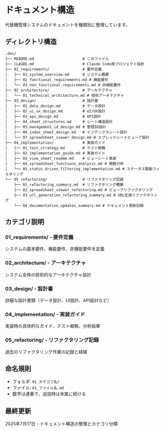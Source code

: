 # ドキュメント構造

代替機管理システムのドキュメントを種類別に整理しています。

## ディレクトリ構造

```
.doc/
├── README.md                      # このファイル
├── CLAUDE.md                      # Claude Code用プロジェクト指針
├── 01_requirements/               # 要件定義
│   ├── 01_system_overview.md      # システム概要
│   ├── 02_functional_requirements.md # 機能要件
│   └── 03_non_functional_requirements.md # 非機能要件
├── 02_architecture/               # アーキテクチャ
│   └── 01_technical_architecture.md # 技術アーキテクチャ
├── 03_design/                     # 設計書
│   ├── 01_data_design.md          # データ設計
│   ├── 02_ui_ux_design.md         # UI/UX設計
│   ├── 03_api_design.md           # API設計
│   ├── 04_sheet_structures.md     # シート構造設計
│   ├── 05_management_id_design.md # 管理ID設計
│   ├── 06_index_sheet_design.md   # インデックスシート設計
│   └── 07_spreadsheet_viewer_design.md # スプレッドシートビューア設計
├── 04_implementation/             # 実装ガイド
│   ├── 01_test_strategy.md        # テスト戦略
│   ├── 02_implementation_guide.md # 実装ガイド
│   ├── 03_view_sheet_readme.md    # ビューシート実装
│   ├── 04_spreadsheet_functions_analysis.md # 関数分析
│   └── 05_status_driven_filtering_implementation.md # ステータス駆動フィルタリング
└── 05_refactoring/                # リファクタリング記録
    ├── 01_refactoring_summary.md  # リファクタリング概要
    ├── 02_spreadsheet_viewer_refactoring.md # ビューアリファクタリング
    ├── 03_url_generation_refactoring_summary.md # URL生成リファクタリング
    └── 04_documentation_updates_summary.md # ドキュメント更新記録
```

## カテゴリ説明

### 01_requirements/ - 要件定義
システムの基本要件、機能要件、非機能要件を定義

### 02_architecture/ - アーキテクチャ
システム全体の技術的なアーキテクチャ設計

### 03_design/ - 設計書
詳細な設計書類（データ設計、UI設計、API設計など）

### 04_implementation/ - 実装ガイド
実装時の具体的なガイド、テスト戦略、分析結果

### 05_refactoring/ - リファクタリング記録
過去のリファクタリング作業の記録と経緯

## 命名規則

- フォルダ: `01_カテゴリ名/`
- ファイル: `01_ファイル名.md`
- 数字は連番で、追加時は末尾に続ける

## 最終更新

2025年7月17日 - ドキュメント構造の整理とカテゴリ分類